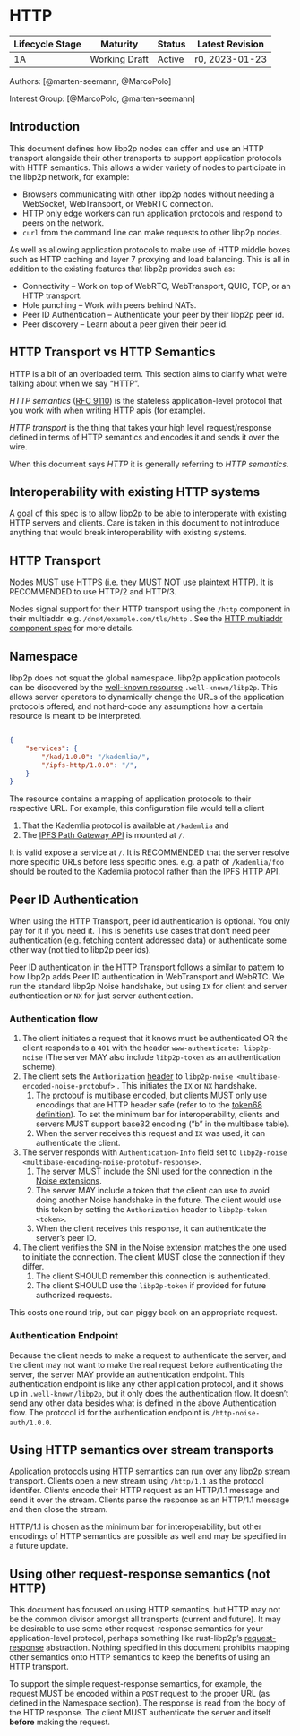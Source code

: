 # HTTP

| Lifecycle Stage | Maturity      | Status | Latest Revision |
| --------------- | ------------- | ------ | --------------- |
| 1A              | Working Draft | Active | r0, 2023-01-23  |

Authors: [@marten-seemann, @MarcoPolo]

Interest Group: [@MarcoPolo, @marten-seemann]

[@marten-seemann]: https://github.com/marten-seemann
[@MarcoPolo]: https://github.com/MarcoPolo

## Introduction

This document defines how libp2p nodes can offer and use an HTTP transport alongside their other transports to support application protocols with HTTP semantics. This allows a wider variety of nodes to participate in the libp2p network, for example:

- Browsers communicating with other libp2p nodes without needing a WebSocket, WebTransport, or WebRTC connection.
- HTTP only edge workers can run application protocols and respond to peers on the network.
- `curl` from the command line can make requests to other libp2p nodes.

As well as allowing application protocols to make use of HTTP middle boxes such as HTTP caching and layer 7 proxying and load balancing. This is all in addition to the existing features that libp2p provides such as:

- Connectivity – Work on top of WebRTC, WebTransport, QUIC, TCP, or an HTTP transport.
- Hole punching – Work with peers behind NATs.
- Peer ID Authentication – Authenticate your peer by their libp2p peer id.
- Peer discovery – Learn about a peer given their peer id.

## HTTP Transport vs HTTP Semantics

HTTP is a bit of an overloaded term. This section aims to clarify what we’re talking about when we say “HTTP”.

*HTTP semantics* ([RFC 9110](https://www.rfc-editor.org/rfc/rfc9110.html)) is the stateless application-level protocol that you work with when writing HTTP apis (for example).

*HTTP transport* is the thing that takes your high level request/response defined in terms of HTTP semantics and encodes it and sends it over the wire.

When this document says *HTTP* it is generally referring to *HTTP semantics*.

## Interoperability with existing HTTP systems

A goal of this spec is to allow libp2p to be able to interoperate with existing HTTP servers and clients. Care is taken in this document to not introduce anything that would break interoperability with existing systems.

## HTTP Transport

Nodes MUST use HTTPS (i.e. they MUST NOT use plaintext HTTP). It is RECOMMENDED to use HTTP/2 and HTTP/3.

Nodes signal support for their HTTP transport using the `/http` component in their multiaddr. e.g. `/dns4/example.com/tls/http` . See the [HTTP multiaddr component spec](https://github.com/libp2p/specs/pull/550) for more details.

## Namespace

libp2p does not squat the global namespace. libp2p application protocols can be discovered by the [well-known resource](https://www.rfc-editor.org/rfc/rfc8615) `.well-known/libp2p`. This allows server operators to dynamically change the URLs of the application protocols offered, and not hard-code any assumptions how a certain resource is meant to be interpreted.

```json

{
    "services": {
        "/kad/1.0.0": "/kademlia/",
        "/ipfs-http/1.0.0": "/",
    }
}
```

The resource contains a mapping of application protocols to their respective URL. For example, this configuration file would tell a client

1. That the Kademlia protocol is available at `/kademlia` and
2. The [IPFS Path Gateway API](https://specs.ipfs.tech/http-gateways/path-gateway/) is mounted at `/`.

It is valid expose a service at `/`. It is RECOMMENDED that the server resolve more specific URLs before less specific ones. e.g. a path of `/kademlia/foo` should be routed to the Kademlia protocol rather than the IPFS HTTP API.

## Peer ID Authentication

When using the HTTP Transport, peer id authentication is optional. You only pay for it if you need it. This is benefits use cases that don’t need peer authentication (e.g. fetching content addressed data) or authenticate some other way (not tied to libp2p peer ids).

Peer ID authentication in the HTTP Transport follows a similar to pattern to how libp2p adds Peer ID authentication in WebTransport and WebRTC. We run the standard libp2p Noise handshake, but using `IX` for client and server authentication or `NX` for just server authentication.

### Authentication flow

1. The client initiates a request that it knows must be authenticated OR the client responds to a `401` with the header `www-authenticate: libp2p-noise` (The server MAY also include `libp2p-token` as an authentication scheme).
2. The client sets the `Authorization` [header](https://www.rfc-editor.org/rfc/rfc9110.html#section-11.6.2) to `libp2p-noise <multibase-encoded-noise-protobuf>` . This initiates the `IX` or `NX` handshake.
    1. The protobuf is multibase encoded, but clients MUST only use encodings that are HTTP header safe (refer to to the [token68 definition](https://www.rfc-editor.org/rfc/rfc9110.html#section-11.2)). To set the minimum bar for interoperability, clients and servers MUST support base32 encoding (”b” in the multibase table).
    2. When the server receives this request and `IX` was used, it can authenticate the client.
3. The server responds with `Authentication-Info` field set to `libp2p-noise <multibase-encoding-noise-protobuf-response>`.
    1. The server MUST include the SNI used for the connection in the [Noise extensions](https://github.com/libp2p/specs/blob/master/noise/README.md#noise-extensions).
    2. The server MAY include a token that the client can use to avoid doing another Noise handshake in the future. The client would use this token by setting the `Authorization` header to `libp2p-token <token>`.
    3. When the client receives this response, it can authenticate the server’s peer ID.
4. The client verifies the SNI in the Noise extension matches the one used to initiate the connection. The client MUST close the connection if they differ.
    1. The client SHOULD remember this connection is authenticated.
    2. The client SHOULD use the `libp2p-token` if provided for future authorized requests.

This costs one round trip, but can piggy back on an appropriate request.

### Authentication Endpoint

Because the client needs to make a request to authenticate the server, and the client may not want to make the real request before authenticating the server, the server MAY provide an authentication endpoint. This authentication endpoint is like any other application protocol, and it shows up in `.well-known/libp2p`, but it only does the authentication flow. It doesn’t send any other data besides what is defined in the above Authentication flow. The protocol id for the authentication endpoint is `/http-noise-auth/1.0.0`.

## Using HTTP semantics over stream transports

Application protocols using HTTP semantics can run over any libp2p stream transport. Clients open a new stream using `/http/1.1` as the protocol identifer. Clients encode their HTTP request as an HTTP/1.1 message and send it over the stream. Clients parse the response as an HTTP/1.1 message and then close the stream.

HTTP/1.1 is chosen as the minimum bar for interoperability, but other encodings of HTTP semantics are possible as well and may be specified in a future update.

## Using other request-response semantics (not HTTP)

This document has focused on using HTTP semantics, but HTTP may not be the common divisor amongst all transports (current and future). It may be desirable to use some other request-response semantics for your application-level protocol, perhaps something like rust-libp2p’s [request-response](https://docs.rs/libp2p/0.52.1/libp2p/request_response/index.html) abstraction. Nothing specified in this document prohibits mapping other semantics onto HTTP semantics to keep the benefits of using an HTTP transport.

To support the simple request-response semantics, for example, the request MUST be encoded within a `POST` request to the proper URL (as defined in the Namespace section). The response is read from the body of the HTTP response. The client MUST authenticate the server and itself **before** making the request.
